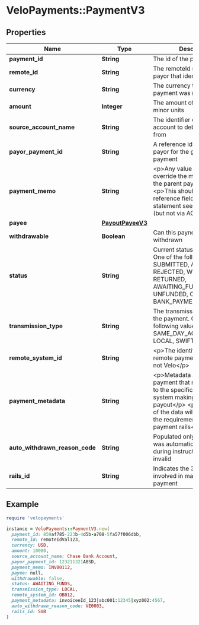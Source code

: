 # VeloPayments::PaymentV3

## Properties

| Name | Type | Description | Notes |
| ---- | ---- | ----------- | ----- |
| **payment_id** | **String** | The id of the payment |  |
| **remote_id** | **String** | The remoteId supplied by the payor that identifies the payee | [optional] |
| **currency** | **String** | The currency that the payment was made in | [optional] |
| **amount** | **Integer** | The amount of the payment in minor units | [optional] |
| **source_account_name** | **String** | The identifier of the source account to debit the payment from | [optional] |
| **payor_payment_id** | **String** | A reference identifier for the payor for the given payee payment | [optional] |
| **payment_memo** | **String** | &lt;p&gt;Any value here will override the memo value in the parent payout&lt;/p&gt; &lt;p&gt;This should be the reference field on the statement seen by the payee (but not via ACH)&lt;/p&gt;  | [optional] |
| **payee** | [**PayoutPayeeV3**](PayoutPayeeV3.md) |  | [optional] |
| **withdrawable** | **Boolean** | Can this paynent be withdrawn | [optional] |
| **status** | **String** | Current status of payment. One of the following values: SUBMITTED, ACCEPTED, REJECTED, WITHDRAWN, RETURNED, AWAITING_FUNDS, FUNDED, UNFUNDED, CANCELLED, BANK_PAYMENT_REQUESTED | [optional] |
| **transmission_type** | **String** | The transmission method of the payment. One of the following values: ACH, SAME_DAY_ACH, WIRE, LOCAL, SWIFT | [optional] |
| **remote_system_id** | **String** | &lt;p&gt;The identifier for the remote payments system if not Velo&lt;/p&gt;  | [optional] |
| **payment_metadata** | **String** | &lt;p&gt;Metadata about the payment that may be relevant to the specific rails or remote system making the payout&lt;/p&gt; &lt;p&gt;The structure of the data will be dictated by the requirements of the payment rails&lt;/p&gt;  | [optional] |
| **auto_withdrawn_reason_code** | **String** | Populated only if the payment was automatically withdrawn during instruction for being invalid | [optional] |
| **rails_id** | **String** | Indicates the 3rd party system involved in making this payment | [optional] |

## Example

```ruby
require 'velopayments'

instance = VeloPayments::PaymentV3.new(
  payment_id: 859af785-223b-4d5b-a708-5fa57f006dbb,
  remote_id: remoteIdVal123,
  currency: USD,
  amount: 10000,
  source_account_name: Chase Bank Account,
  payor_payment_id: 123211321ABSD,
  payment_memo: INV00112,
  payee: null,
  withdrawable: false,
  status: AWAITING_FUNDS,
  transmission_type: LOCAL,
  remote_system_id: OB012,
  payment_metadata: invoiceeId_123|abc001:12345|xyz002:4567,
  auto_withdrawn_reason_code: VE0003,
  rails_id: SVB
)
```

